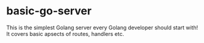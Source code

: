 # basic-go-server
This is the simplest Golang server every Golang developer should start with!
It covers basic apsects of routes, handlers etc.
